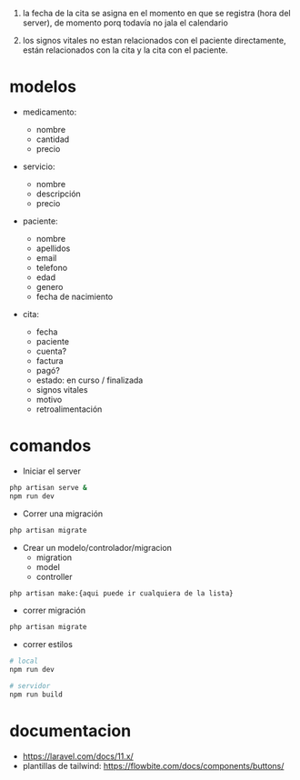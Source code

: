 1. la fecha de la cita se asigna en el momento en que se registra 
    (hora del server), de momento porq todavía no jala el calendario

2. los signos vitales no estan relacionados con el paciente directamente,
    están relacionados con la cita y la cita con el paciente.

# modelos
+ medicamento:
    + nombre
    + cantidad
    + precio

+ servicio:
    + nombre
    + descripción
    + precio

+ paciente:
    + nombre
    + apellidos
    + email
    + telefono
    + edad
    + genero
    + fecha de nacimiento

+ cita:
    + fecha
    + paciente
    + cuenta?
    + factura
    + pagó?
    + estado: en curso / finalizada
    + signos vitales
    + motivo
    + retroalimentación


# comandos
- Iniciar el server
``` bash
php artisan serve &
npm run dev
```

- Correr una migración
``` bash
php artisan migrate
```

- Crear un modelo/controlador/migracion
    - migration
    - model
    - controller

``` bash
php artisan make:{aqui puede ir cualquiera de la lista}
```

- correr migración
``` bash
php artisan migrate
```

- correr estilos
``` bash
# local
npm run dev

# servidor
npm run build
```

# documentacion
- https://laravel.com/docs/11.x/
- plantillas de tailwind: https://flowbite.com/docs/components/buttons/

